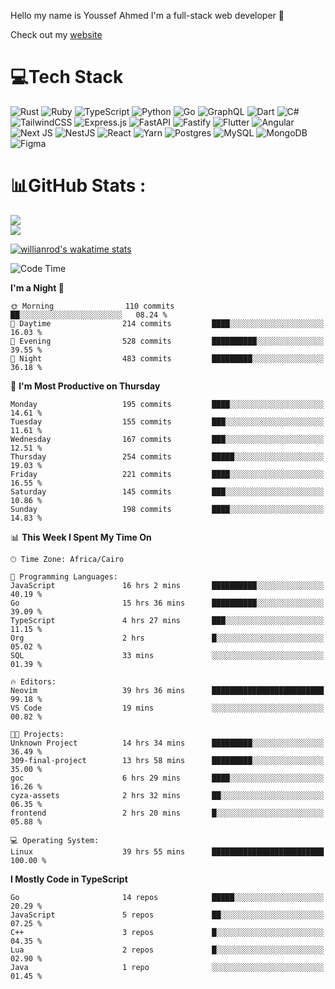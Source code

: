 Hello my name is Youssef Ahmed I'm a full-stack web developer 👋

Check out my [website](https://youssefahmed.vercel.app)
 
# 💻Tech Stack

![Rust](https://img.shields.io/badge/rust-%23000000.svg?style=for-the-badge&logo=rust&logoColor=white) ![Ruby](https://img.shields.io/badge/ruby-%23CC342D.svg?style=for-the-badge&logo=ruby&logoColor=white) ![TypeScript](https://img.shields.io/badge/typescript-%23007ACC.svg?style=for-the-badge&logo=typescript&logoColor=white) ![Python](https://img.shields.io/badge/python-3670A0?style=for-the-badge&logo=python&logoColor=ffdd54) ![Go](https://img.shields.io/badge/go-%2300ADD8.svg?style=for-the-badge&logo=go&logoColor=white) ![GraphQL](https://img.shields.io/badge/-GraphQL-E10098?style=for-the-badge&logo=graphql&logoColor=white) ![Dart](https://img.shields.io/badge/dart-%230175C2.svg?style=for-the-badge&logo=dart&logoColor=white) ![C#](https://img.shields.io/badge/c%23-%23239120.svg?style=for-the-badge&logo=c-sharp&logoColor=white) ![TailwindCSS](https://img.shields.io/badge/tailwindcss-%2338B2AC.svg?style=for-the-badge&logo=tailwind-css&logoColor=white) ![Express.js](https://img.shields.io/badge/express.js-%23404d59.svg?style=for-the-badge&logo=express&logoColor=%2361DAFB) ![FastAPI](https://img.shields.io/badge/FastAPI-005571?style=for-the-badge&logo=fastapi) ![Fastify](https://img.shields.io/badge/fastify-%23000000.svg?style=for-the-badge&logo=fastify&logoColor=white) ![Flutter](https://img.shields.io/badge/Flutter-%2302569B.svg?style=for-the-badge&logo=Flutter&logoColor=white) ![Angular](https://img.shields.io/badge/angular-%23DD0031.svg?style=for-the-badge&logo=angular&logoColor=white) ![Next JS](https://img.shields.io/badge/Next-black?style=for-the-badge&logo=next.js&logoColor=white) ![NestJS](https://img.shields.io/badge/nestjs-%23E0234E.svg?style=for-the-badge&logo=nestjs&logoColor=white) ![React](https://img.shields.io/badge/react-%2320232a.svg?style=for-the-badge&logo=react&logoColor=%2361DAFB) ![Yarn](https://img.shields.io/badge/yarn-%232C8EBB.svg?style=for-the-badge&logo=yarn&logoColor=white) ![Postgres](https://img.shields.io/badge/postgres-%23316192.svg?style=for-the-badge&logo=postgresql&logoColor=white) ![MySQL](https://img.shields.io/badge/mysql-%2300f.svg?style=for-the-badge&logo=mysql&logoColor=white) ![MongoDB](https://img.shields.io/badge/MongoDB-%234ea94b.svg?style=for-the-badge&logo=mongodb&logoColor=white)     ![Figma](https://img.shields.io/badge/figma-%23F24E1E.svg?style=for-the-badge&logo=figma&logoColor=white)

# 📊GitHub Stats :

![](https://github-readme-stats.vercel.app/api?username=joetifa2003&theme=tokyonight&hide_border=false&include_all_commits=false&count_private=false)<br/>
![](https://github-readme-streak-stats.herokuapp.com/?user=joetifa2003&theme=tokyonight&hide_border=false)<br/>

[![willianrod's wakatime stats](https://github-readme-stats.vercel.app/api/wakatime?username=joetifa2003&layout=compact)](https://github.com/anuraghazra/github-readme-stats)
<!--START_SECTION:waka-->
![Code Time](http://img.shields.io/badge/Code%20Time-1%2C933%20hrs%2053%20mins-blue)

**I'm a Night 🦉** 

```text
🌞 Morning                110 commits         ██░░░░░░░░░░░░░░░░░░░░░░░   08.24 % 
🌆 Daytime                214 commits         ████░░░░░░░░░░░░░░░░░░░░░   16.03 % 
🌃 Evening                528 commits         ██████████░░░░░░░░░░░░░░░   39.55 % 
🌙 Night                  483 commits         █████████░░░░░░░░░░░░░░░░   36.18 % 
```
📅 **I'm Most Productive on Thursday** 

```text
Monday                   195 commits         ████░░░░░░░░░░░░░░░░░░░░░   14.61 % 
Tuesday                  155 commits         ███░░░░░░░░░░░░░░░░░░░░░░   11.61 % 
Wednesday                167 commits         ███░░░░░░░░░░░░░░░░░░░░░░   12.51 % 
Thursday                 254 commits         █████░░░░░░░░░░░░░░░░░░░░   19.03 % 
Friday                   221 commits         ████░░░░░░░░░░░░░░░░░░░░░   16.55 % 
Saturday                 145 commits         ███░░░░░░░░░░░░░░░░░░░░░░   10.86 % 
Sunday                   198 commits         ████░░░░░░░░░░░░░░░░░░░░░   14.83 % 
```


📊 **This Week I Spent My Time On** 

```text
🕑︎ Time Zone: Africa/Cairo

💬 Programming Languages: 
JavaScript               16 hrs 2 mins       ██████████░░░░░░░░░░░░░░░   40.19 % 
Go                       15 hrs 36 mins      ██████████░░░░░░░░░░░░░░░   39.09 % 
TypeScript               4 hrs 27 mins       ███░░░░░░░░░░░░░░░░░░░░░░   11.15 % 
Org                      2 hrs               █░░░░░░░░░░░░░░░░░░░░░░░░   05.02 % 
SQL                      33 mins             ░░░░░░░░░░░░░░░░░░░░░░░░░   01.39 % 

🔥 Editors: 
Neovim                   39 hrs 36 mins      █████████████████████████   99.18 % 
VS Code                  19 mins             ░░░░░░░░░░░░░░░░░░░░░░░░░   00.82 % 

🐱‍💻 Projects: 
Unknown Project          14 hrs 34 mins      █████████░░░░░░░░░░░░░░░░   36.49 % 
309-final-project        13 hrs 58 mins      █████████░░░░░░░░░░░░░░░░   35.00 % 
goc                      6 hrs 29 mins       ████░░░░░░░░░░░░░░░░░░░░░   16.26 % 
cyza-assets              2 hrs 32 mins       ██░░░░░░░░░░░░░░░░░░░░░░░   06.35 % 
frontend                 2 hrs 20 mins       █░░░░░░░░░░░░░░░░░░░░░░░░   05.88 % 

💻 Operating System: 
Linux                    39 hrs 55 mins      █████████████████████████   100.00 % 
```

**I Mostly Code in TypeScript** 

```text
Go                       14 repos            █████░░░░░░░░░░░░░░░░░░░░   20.29 % 
JavaScript               5 repos             ██░░░░░░░░░░░░░░░░░░░░░░░   07.25 % 
C++                      3 repos             █░░░░░░░░░░░░░░░░░░░░░░░░   04.35 % 
Lua                      2 repos             █░░░░░░░░░░░░░░░░░░░░░░░░   02.90 % 
Java                     1 repo              ░░░░░░░░░░░░░░░░░░░░░░░░░   01.45 % 
```




<!--END_SECTION:waka-->
